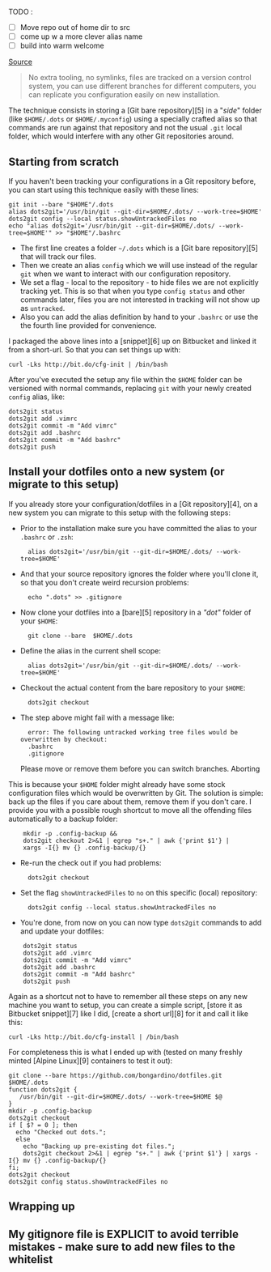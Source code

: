 TODO :
- [ ] Move repo out of home dir to src
- [ ] come up w a more clever alias name
- [ ] build into warm welcome

[Source](https://developer.atlassian.com/blog/2016/02/best-way-to-store-dotfiles-git-bare-repo/ "Permalink to The best way to store your dotfiles: A bare Git repository")

> No extra tooling, no symlinks, files are tracked on a version control system, you can use different branches for different computers, you can replicate you configuration easily on new installation.

The technique consists in storing a [Git bare repository][5] in a "_side_" folder (like `$HOME/.dots` or `$HOME/.myconfig`) using a specially crafted alias so that commands are run against that repository and not the usual `.git` local folder, which would interfere with any other Git repositories around.

## Starting from scratch

If you haven't been tracking your configurations in a Git repository before, you can start using this technique easily with these lines:
    
    
    git init --bare "$HOME"/.dots
    alias dots2git='/usr/bin/git --git-dir=$HOME/.dots/ --work-tree=$HOME'
    dots2git config --local status.showUntrackedFiles no
    echo "alias dots2git='/usr/bin/git --git-dir=$HOME/.dots/ --work-tree=$HOME'" >> "$HOME"/.bashrc

* The first line creates a folder `~/.dots` which is a [Git bare repository][5] that will track our files.
* Then we create an alias `config` which we will use instead of the regular `git` when we want to interact with our configuration repository.
* We set a flag - local to the repository - to hide files we are not explicitly tracking yet. This is so that when you type `config status` and other commands later, files you are not interested in tracking will not show up as `untracked`.
* Also you can add the alias definition by hand to your `.bashrc` or use the the fourth line provided for convenience.

I packaged the above lines into a [snippet][6] up on Bitbucket and linked it from a short-url. So that you can set things up with:
    
    
    curl -Lks http://bit.do/cfg-init | /bin/bash

After you've executed the setup any file within the `$HOME` folder can be versioned with normal commands, replacing `git` with your newly created `config` alias, like:
    
    
    dots2git status
    dots2git add .vimrc
    dots2git commit -m "Add vimrc"
    dots2git add .bashrc
    dots2git commit -m "Add bashrc"
    dots2git push

## Install your dotfiles onto a new system (or migrate to this setup)

If you already store your configuration/dotfiles in a [Git repository][4], on a new system you can migrate to this setup with the following steps:

* Prior to the installation make sure you have committed the alias to your `.bashrc` or `.zsh`:
    
        alias dots2git='/usr/bin/git --git-dir=$HOME/.dots/ --work-tree=$HOME'

* And that your source repository ignores the folder where you'll clone it, so that you don't create weird recursion problems:
    
        echo ".dots" >> .gitignore

* Now clone your dotfiles into a [bare][5] repository in a _"dot"_ folder of your `$HOME`:
    
        git clone --bare  $HOME/.dots

* Define the alias in the current shell scope:
    
        alias dots2git='/usr/bin/git --git-dir=$HOME/.dots/ --work-tree=$HOME'

* Checkout the actual content from the bare repository to your `$HOME`:
    
        dots2git checkout

* The step above might fail with a message like:
    
        error: The following untracked working tree files would be overwritten by checkout:
        .bashrc
        .gitignore
    Please move or remove them before you can switch branches.
    Aborting

This is because your `$HOME` folder might already have some stock configuration files which would be overwritten by Git. The solution is simple: back up the files if you care about them, remove them if you don't care. I provide you with a possible rough shortcut to move all the offending files automatically to a backup folder:
```
    mkdir -p .config-backup && 
    dots2git checkout 2>&1 | egrep "s+." | awk {'print $1'} | 
    xargs -I{} mv {} .config-backup/{}
```
* Re-run the check out if you had problems:
    
        dots2git checkout

* Set the flag `showUntrackedFiles` to `no` on this specific (local) repository:
    
        dots2git config --local status.showUntrackedFiles no

* You're done, from now on you can now type `dots2git` commands to add and update your dotfiles:
```
    dots2git status
    dots2git add .vimrc
    dots2git commit -m "Add vimrc"
    dots2git add .bashrc
    dots2git commit -m "Add bashrc"
    dots2git push
```
Again as a shortcut not to have to remember all these steps on any new machine you want to setup, you can create a simple script, [store it as Bitbucket snippet][7] like I did, [create a short url][8] for it and call it like this:
    
    
    curl -Lks http://bit.do/cfg-install | /bin/bash

For completeness this is what I ended up with (tested on many freshly minted [Alpine Linux][9] containers to test it out):
    
    
    git clone --bare https://github.com/bongardino/dotfiles.git $HOME/.dots
    function dots2git {
       /usr/bin/git --git-dir=$HOME/.dots/ --work-tree=$HOME $@
    }
    mkdir -p .config-backup
    dots2git checkout
    if [ $? = 0 ]; then
      echo "Checked out dots.";
      else
        echo "Backing up pre-existing dot files.";
        dots2git checkout 2>&1 | egrep "s+." | awk {'print $1'} | xargs -I{} mv {} .config-backup/{}
    fi;
    dots2git checkout
    dots2git config status.showUntrackedFiles no

## Wrapping up

## My gitignore file is EXPLICIT to avoid terrible mistakes - make sure to add new files to the whitelist

